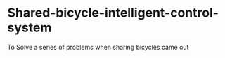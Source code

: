 # Shared-bicycle-intelligent-control-system
To Solve a series of problems when sharing bicycles came out
